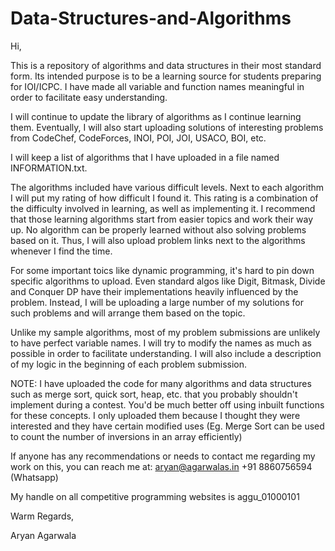 # Data-Structures-and-Algorithms

Hi,

This is a repository of algorithms and data structures in their most standard form. Its intended purpose is to be a learning source for students preparing for IOI/ICPC. I have made all variable and function names meaningful in order to facilitate easy understanding.  

I will continue to update the library of algorithms as I continue learning them. 
Eventually, I will also start uploading solutions of interesting problems from CodeChef, CodeForces, INOI, POI, JOI, USACO, BOI, etc.

I will keep a list of algorithms that I have uploaded in a file named INFORMATION.txt.

The algorithms included have various difficult levels. Next to each algorithm I will put my rating of how difficult I found it. This rating is a combination of the difficulty involved in learning, as well as implementing it. I recommend that those learning algorithms start from easier topics and work their way up. No algorithm can be properly learned without also solving problems based on it. Thus, I will also upload problem links next to the algorithms whenever I find the time.

For some important toics like dynamic programming, it's hard to pin down specific algorithms to upload. Even standard algos like Digit, Bitmask, Divide and Conquer DP have their implementations heavily influenced by the problem. Instead, I will be uploading a large number of my solutions for such problems and will arrange them based on the topic. 

Unlike my sample algorithms, most of my problem submissions are unlikely to have perfect variable names. I will try to modify the names as much as possible in order to facilitate understanding. I will also include a description of my logic in the beginning of each problem submission.

NOTE: I have uploaded the code for many algorithms and data structures such as merge sort, quick sort, heap, etc. that you probably shouldn't implement during a contest. You'd be much better off using inbuilt functions for these concepts. I only uploaded them because I thought they were interested and they have certain modified uses (Eg. Merge Sort can be used to count the number of inversions in an array efficiently)

If anyone has any recommendations or needs to contact me regarding my work on this, you can reach me at:
aryan@agarwalas.in
+91 8860756594 (Whatsapp)

My handle on all competitive programming websites is aggu_01000101

Warm Regards,

Aryan Agarwala

